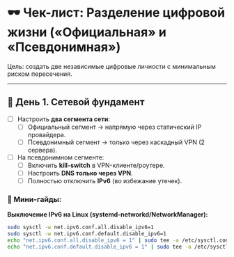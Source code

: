 # 🕶 Чек-лист: Разделение цифровой жизни («Официальная» и «Псевдонимная»)

Цель: создать две независимые цифровые личности с минимальным риском пересечения.

---

## 📅 День 1. Сетевой фундамент
- [ ] Настроить **два сегмента сети**:
  - [ ] Официальный сегмент → напрямую через статический IP провайдера.
  - [ ] Псевдонимный сегмент → только через каскадный VPN (2 сервера).
- [ ] На псевдонимном сегменте:
  - [ ] Включить **kill-switch** в VPN-клиенте/роутере.
  - [ ] Настроить **DNS только через VPN**.
  - [ ] Полностью отключить **IPv6** (во избежание утечек).

### 🔧 Мини-гайды:
**Выключение IPv6 на Linux (systemd-networkd/NetworkManager):**
```bash
sudo sysctl -w net.ipv6.conf.all.disable_ipv6=1
sudo sysctl -w net.ipv6.conf.default.disable_ipv6=1
echo "net.ipv6.conf.all.disable_ipv6 = 1" | sudo tee -a /etc/sysctl.conf
echo "net.ipv6.conf.default.disable_ipv6 = 1" | sudo tee -a /etc/sysctl.conf
